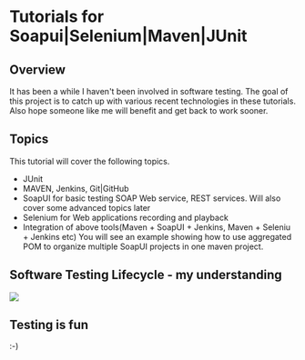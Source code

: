 # Tutorials for Soapui|Selenium|Maven|JUnit

## Overview
It has been a while I haven't been involved in software testing.
The goal of this project is to catch up with various recent technologies in these tutorials. 
Also hope someone like me will benefit and get back to work sooner. 

## Topics
This tutorial will cover the following topics. 

+ JUnit
+ MAVEN, Jenkins, Git|GitHub
+ SoapUI for basic testing SOAP Web service, REST services. Will also cover some advanced topics later
+ Selenium for Web applications recording and playback
+ Integration of above tools(Maven + SoapUI + Jenkins, Maven + Seleniu + Jenkins etc)
You will see an example showing how to use aggregated POM to organize multiple SoapUI projects in one maven project. 

## Software Testing Lifecycle - my understanding
![](https://github.com/selinaliuy1102/tutorial4soapui/blob/master/software-testing-lifecycle.png)


## Testing is fun 
:-)

